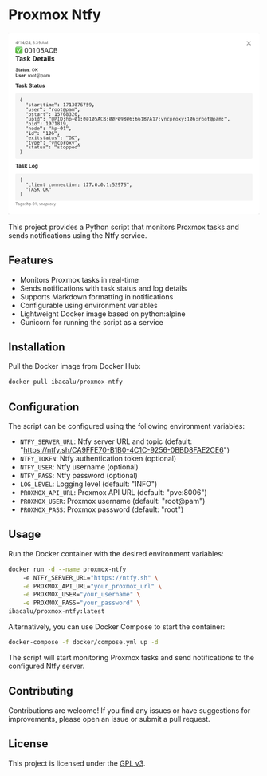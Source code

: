 # Proxmox Ntfy

![Preview](docs/images/screenshot.png)

This project provides a Python script that monitors Proxmox tasks and sends notifications using the Ntfy service.

## Features

- Monitors Proxmox tasks in real-time
- Sends notifications with task status and log details
- Supports Markdown formatting in notifications
- Configurable using environment variables
- Lightweight Docker image based on python:alpine
- Gunicorn for running the script as a service

## Installation

Pull the Docker image from Docker Hub:

```sh
docker pull ibacalu/proxmox-ntfy
```

## Configuration

The script can be configured using the following environment variables:

- `NTFY_SERVER_URL`: Ntfy server URL and topic (default: "https://ntfy.sh/CA9FFE70-B1B0-4C1C-9256-0BBD8FAE2CE6")
- `NTFY_TOKEN`: Ntfy authentication token (optional)
- `NTFY_USER`: Ntfy username (optional)
- `NTFY_PASS`: Ntfy password (optional)
- `LOG_LEVEL`: Logging level (default: "INFO")
- `PROXMOX_API_URL`: Proxmox API URL (default: "pve:8006")
- `PROXMOX_USER`: Proxmox username (default: "root@pam")
- `PROXMOX_PASS`: Proxmox password (default: "root")

## Usage

Run the Docker container with the desired environment variables:

```sh
docker run -d --name proxmox-ntfy 
    -e NTFY_SERVER_URL="https://ntfy.sh" \
    -e PROXMOX_API_URL="your_proxmox_url" \
    -e PROXMOX_USER="your_username" \
    -e PROXMOX_PASS="your_password" \
ibacalu/proxmox-ntfy:latest
```

Alternatively, you can use Docker Compose to start the container:

```sh
docker-compose -f docker/compose.yml up -d
```

The script will start monitoring Proxmox tasks and send notifications to the configured Ntfy server.

## Contributing

Contributions are welcome! If you find any issues or have suggestions for improvements, please open an issue or submit a pull request.

## License

This project is licensed under the [GPL v3](LICENSE).
